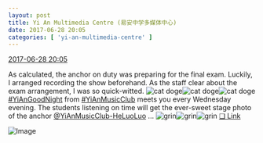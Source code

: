 ```yaml
---
layout: post
title: Yi An Multimedia Centre (易安中学多媒体中心)
date: 2017-06-28 20:05
categories: [ 'yi-an-multimedia-centre' ]
---
```


<div class="weibo-info">
  <a href="http://weibo.com/6196825252/F9WGZ5jkM">2017-06-28 20:05</a>
</div>

As calculated, the anchor on duty was preparing for the final exam. Luckily, I arranged recording the show beforehand. As the staff clear about the exam arrangement, I was so quick-witted. ![cat doge](http://img.t.sinajs.cn/t4/appstyle/expression/ext/normal/4a/mm_org.gif)![cat doge](http://img.t.sinajs.cn/t4/appstyle/expression/ext/normal/4a/mm_org.gif)![cat doge](http://img.t.sinajs.cn/t4/appstyle/expression/ext/normal/4a/mm_org.gif) [#YiAnGoodNight](http://weibo.com/p/10080892b104a59bff303ca883e7931b5b916e) from [#YiAnMusicClub](http://weibo.com/p/100808beae2e3e05b17b64f63ebedca39f19b2/super_index) meets you every Wednesday evening. The students listening on time will get the ever-sweet stage photo of the anchor [@YiAnMusicClub-HeLuoLuo](http://weibo.com/u/6117570574) … ![grin](http://img.t.sinajs.cn/t4/appstyle/expression/ext/normal/50/pcmoren_huaixiao_org.png)![grin](http://img.t.sinajs.cn/t4/appstyle/expression/ext/normal/50/pcmoren_huaixiao_org.png)![grin](http://img.t.sinajs.cn/t4/appstyle/expression/ext/normal/50/pcmoren_huaixiao_org.png) [❏ Link](http://m.ximalaya.com/78339006/sound/42172157)

<!-- more -->

![Image](http://wx1.sinaimg.cn/mw690/006Lnfkoly1fh1629lmhdj31jk111e81.jpg)
